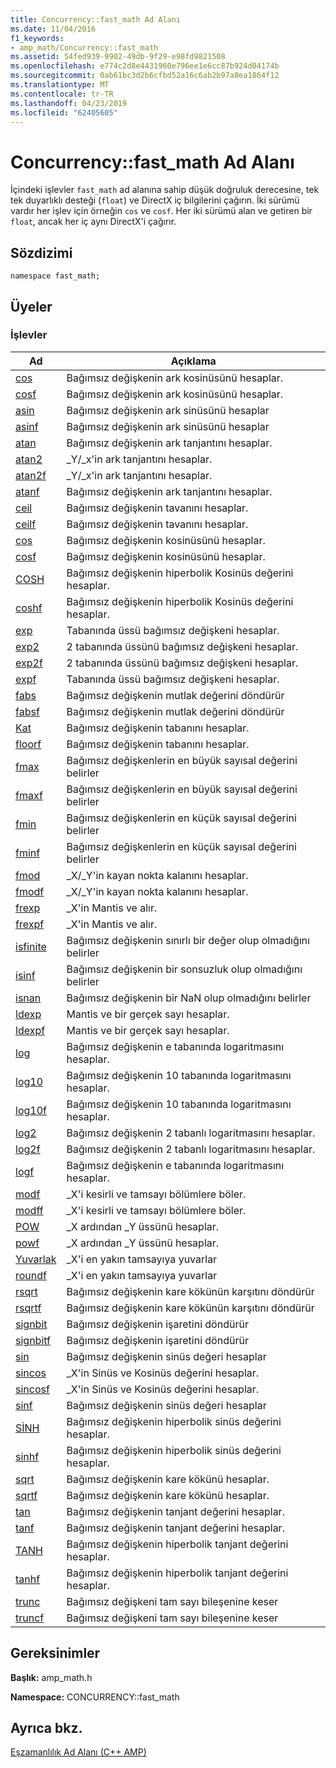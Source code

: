 ```yaml
---
title: Concurrency::fast_math Ad Alanı
ms.date: 11/04/2016
f1_keywords:
- amp_math/Concurrency::fast_math
ms.assetid: 54fed939-9902-49db-9f29-e98fd9821508
ms.openlocfilehash: e774c2d8e4431960e796ee1e6cc87b924d04174b
ms.sourcegitcommit: 0ab61bc3d2b6cfbd52a16c6ab2b97a8ea1864f12
ms.translationtype: MT
ms.contentlocale: tr-TR
ms.lasthandoff: 04/23/2019
ms.locfileid: "62405605"
---
```

# <a name="concurrencyfastmath-namespace"></a>Concurrency::fast_math Ad Alanı

İçindeki işlevler `fast_math` ad alanına sahip düşük doğruluk derecesine, tek tek duyarlıklı desteği (`float`) ve DirectX iç bilgilerini çağırın. İki sürümü vardır her işlev için örneğin `cos` ve `cosf`. Her iki sürümü alan ve getiren bir `float`, ancak her iç aynı DirectX'i çağırır.

## <a name="syntax"></a>Sözdizimi

```
namespace fast_math;
```

## <a name="members"></a>Üyeler

### <a name="functions"></a>İşlevler

|Ad|Açıklama|
|----------|-----------------|
|[cos](concurrency-fast-math-namespace-functions.md#cos)|Bağımsız değişkenin ark kosinüsünü hesaplar.|
|[cosf](concurrency-fast-math-namespace-functions.md#cosf)|Bağımsız değişkenin ark kosinüsünü hesaplar.|
|[asin](concurrency-fast-math-namespace-functions.md#asin)|Bağımsız değişkenin ark sinüsünü hesaplar|
|[asinf](concurrency-fast-math-namespace-functions.md#asinf)|Bağımsız değişkenin ark sinüsünü hesaplar|
|[atan](concurrency-fast-math-namespace-functions.md#atan)|Bağımsız değişkenin ark tanjantını hesaplar.|
|[atan2](concurrency-fast-math-namespace-functions.md#atan2)|_Y/_x'in ark tanjantını hesaplar.|
|[atan2f](concurrency-fast-math-namespace-functions.md#atan2f)|_Y/_x'in ark tanjantını hesaplar.|
|[atanf](concurrency-fast-math-namespace-functions.md#atanf)|Bağımsız değişkenin ark tanjantını hesaplar.|
|[ceil](concurrency-fast-math-namespace-functions.md#ceil)|Bağımsız değişkenin tavanını hesaplar.|
|[ceilf](concurrency-fast-math-namespace-functions.md#ceilf)|Bağımsız değişkenin tavanını hesaplar.|
|[cos](concurrency-fast-math-namespace-functions.md#cos)|Bağımsız değişkenin kosinüsünü hesaplar.|
|[cosf](concurrency-fast-math-namespace-functions.md#cosf)|Bağımsız değişkenin kosinüsünü hesaplar.|
|[COSH](concurrency-fast-math-namespace-functions.md#cosh)|Bağımsız değişkenin hiperbolik Kosinüs değerini hesaplar.|
|[coshf](concurrency-fast-math-namespace-functions.md#coshf)|Bağımsız değişkenin hiperbolik Kosinüs değerini hesaplar.|
|[exp](concurrency-fast-math-namespace-functions.md#exp)|Tabanında üssü bağımsız değişkeni hesaplar.|
|[exp2](concurrency-fast-math-namespace-functions.md#exp2)|2 tabanında üssünü bağımsız değişkeni hesaplar.|
|[exp2f](concurrency-fast-math-namespace-functions.md#exp2f)|2 tabanında üssünü bağımsız değişkeni hesaplar.|
|[expf](concurrency-fast-math-namespace-functions.md#expf)|Tabanında üssü bağımsız değişkeni hesaplar.|
|[fabs](concurrency-fast-math-namespace-functions.md#fabs)|Bağımsız değişkenin mutlak değerini döndürür|
|[fabsf](concurrency-fast-math-namespace-functions.md#fabsf)|Bağımsız değişkenin mutlak değerini döndürür|
|[Kat](concurrency-fast-math-namespace-functions.md#floor)|Bağımsız değişkenin tabanını hesaplar.|
|[floorf](concurrency-fast-math-namespace-functions.md#floorf)|Bağımsız değişkenin tabanını hesaplar.|
|[fmax](concurrency-fast-math-namespace-functions.md#fmax)|Bağımsız değişkenlerin en büyük sayısal değerini belirler|
|[fmaxf](concurrency-fast-math-namespace-functions.md#fmaxf)|Bağımsız değişkenlerin en büyük sayısal değerini belirler|
|[fmin](concurrency-fast-math-namespace-functions.md#fmin)|Bağımsız değişkenlerin en küçük sayısal değerini belirler|
|[fminf](concurrency-fast-math-namespace-functions.md#fminf)|Bağımsız değişkenlerin en küçük sayısal değerini belirler|
|[fmod](concurrency-fast-math-namespace-functions.md#fmod)|_X/_Y'in kayan nokta kalanını hesaplar.|
|[fmodf](concurrency-fast-math-namespace-functions.md#fmodf)|_X/_Y'in kayan nokta kalanını hesaplar.|
|[frexp](concurrency-fast-math-namespace-functions.md#frexp)|_X'in Mantis ve alır.|
|[frexpf](concurrency-fast-math-namespace-functions.md#frexpf)|_X'in Mantis ve alır.|
|[isfinite](concurrency-fast-math-namespace-functions.md#isfinite)|Bağımsız değişkenin sınırlı bir değer olup olmadığını belirler|
|[isinf](concurrency-fast-math-namespace-functions.md#isinf)|Bağımsız değişkenin bir sonsuzluk olup olmadığını belirler|
|[isnan](concurrency-fast-math-namespace-functions.md#isnan)|Bağımsız değişkenin bir NaN olup olmadığını belirler|
|[ldexp](concurrency-fast-math-namespace-functions.md#ldexp)|Mantis ve bir gerçek sayı hesaplar.|
|[ldexpf](concurrency-fast-math-namespace-functions.md#ldexpf)|Mantis ve bir gerçek sayı hesaplar.|
|[log](concurrency-fast-math-namespace-functions.md#log)|Bağımsız değişkenin e tabanında logaritmasını hesaplar.|
|[log10](concurrency-fast-math-namespace-functions.md#log10)|Bağımsız değişkenin 10 tabanında logaritmasını hesaplar.|
|[log10f](concurrency-fast-math-namespace-functions.md#log10f)|Bağımsız değişkenin 10 tabanında logaritmasını hesaplar.|
|[log2](concurrency-fast-math-namespace-functions.md#log2)|Bağımsız değişkenin 2 tabanlı logaritmasını hesaplar.|
|[log2f](concurrency-fast-math-namespace-functions.md#log2f)|Bağımsız değişkenin 2 tabanlı logaritmasını hesaplar.|
|[logf](concurrency-fast-math-namespace-functions.md#logf)|Bağımsız değişkenin e tabanında logaritmasını hesaplar.|
|[modf](concurrency-fast-math-namespace-functions.md#modf)|_X'i kesirli ve tamsayı bölümlere böler.|
|[modff](concurrency-fast-math-namespace-functions.md#modff)|_X'i kesirli ve tamsayı bölümlere böler.|
|[POW](concurrency-fast-math-namespace-functions.md#pow)|_X ardından _Y üssünü hesaplar.|
|[powf](concurrency-fast-math-namespace-functions.md#powf)|_X ardından _Y üssünü hesaplar.|
|[Yuvarlak](concurrency-fast-math-namespace-functions.md#round)|_X'i en yakın tamsayıya yuvarlar|
|[roundf](concurrency-fast-math-namespace-functions.md#roundf)|_X'i en yakın tamsayıya yuvarlar|
|[rsqrt](concurrency-fast-math-namespace-functions.md#rsqrt)|Bağımsız değişkenin kare kökünün karşıtını döndürür|
|[rsqrtf](concurrency-fast-math-namespace-functions.md#rsqrtf)|Bağımsız değişkenin kare kökünün karşıtını döndürür|
|[signbit](concurrency-fast-math-namespace-functions.md#signbit)|Bağımsız değişkenin işaretini döndürür|
|[signbitf](concurrency-fast-math-namespace-functions.md#signbitf)|Bağımsız değişkenin işaretini döndürür|
|[sin](concurrency-fast-math-namespace-functions.md#sin)|Bağımsız değişkenin sinüs değeri hesaplar|
|[sincos](concurrency-fast-math-namespace-functions.md#sincos)|_X'in Sinüs ve Kosinüs değerini hesaplar.|
|[sincosf](concurrency-fast-math-namespace-functions.md#sincosf)|_X'in Sinüs ve Kosinüs değerini hesaplar.|
|[sinf](concurrency-fast-math-namespace-functions.md#sinf)|Bağımsız değişkenin sinüs değeri hesaplar|
|[SİNH](concurrency-fast-math-namespace-functions.md#sinh)|Bağımsız değişkenin hiperbolik sinüs değerini hesaplar.|
|[sinhf](concurrency-fast-math-namespace-functions.md#sinhf)|Bağımsız değişkenin hiperbolik sinüs değerini hesaplar.|
|[sqrt](concurrency-fast-math-namespace-functions.md#sqrt)|Bağımsız değişkenin kare kökünü hesaplar.|
|[sqrtf](concurrency-fast-math-namespace-functions.md#sqrtf)|Bağımsız değişkenin kare kökünü hesaplar.|
|[tan](concurrency-fast-math-namespace-functions.md#tan)|Bağımsız değişkenin tanjant değerini hesaplar.|
|[tanf](concurrency-fast-math-namespace-functions.md#tanf)|Bağımsız değişkenin tanjant değerini hesaplar.|
|[TANH](concurrency-fast-math-namespace-functions.md#tanh)|Bağımsız değişkenin hiperbolik tanjant değerini hesaplar.|
|[tanhf](concurrency-fast-math-namespace-functions.md#tanhf)|Bağımsız değişkenin hiperbolik tanjant değerini hesaplar.|
|[trunc](concurrency-fast-math-namespace-functions.md#trunc)|Bağımsız değişkeni tam sayı bileşenine keser|
|[truncf](concurrency-fast-math-namespace-functions.md#truncf)|Bağımsız değişkeni tam sayı bileşenine keser|

## <a name="requirements"></a>Gereksinimler

**Başlık:** amp_math.h

**Namespace:** CONCURRENCY::fast_math

## <a name="see-also"></a>Ayrıca bkz.

[Eşzamanlılık Ad Alanı (C++ AMP)](concurrency-namespace-cpp-amp.md)
